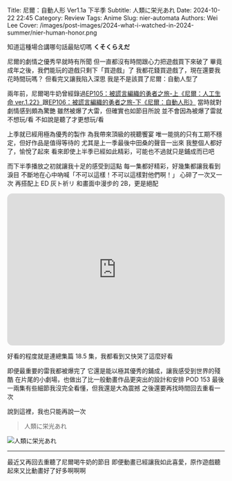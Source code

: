 Title: 尼爾：自動人形 Ver1.1a 下半季
Subtitle: 人類に栄光あれ
Date: 2024-10-22 22:45
Category: Review
Tags: Anime
Slug: nier-automata
Authors: Wei Lee
Cover: /images/post-images/2024-what-i-watched-in-2024-summer/nier-human-honor.png

知道這種場合講哪句話最貼切嗎
**くそくらえだ**

<!--more-->

尼爾的劇情之優秀早就時有所聞
但一直都沒有時間跟心力把遊戲買下來破了
畢竟成年之後，我們能玩的遊戲只剩下「買遊戲」了
我都花錢買遊戲了，現在還要我花時間玩嗎？
但看完又讓我陷入深思
我是不是該買了尼爾：自動人型了

兩年前，尼爾喝牛奶曾經錄過[EP105：被謊言編織的勇者之旅-上《尼爾：人工生命 ver.1.22》](https://neildrinkmilk.firstory.io/episodes/ckz1ivqzn174l091637p06nv0)跟[EP106：被謊言編織的勇者之旅-下《尼爾：自動人形》](https://neildrinkmilk.firstory.io/episodes/ckzed8njc0uqq0884rm0tlm08)
當時就對劇情感到頗為驚艷
雖然被爆了大雷，但確實也如節目所說
並不會因為被爆了雷就不想玩/看
不如說是聽了才更想玩/看

上季就已經用極為優秀的製作
為我帶來頂級的視聽饗宴
唯一能挑的只有工期不穩定，但好作品是值得等待的
尤其是上一季最後中田桑的聲音一出來
我整個人都好了，愉悅了起來
看來即使上半季已經如此精彩，可能也不過就只是鋪成而已吧

而下半季播放之初就讓我十足的感受到這點
每一集都好精彩，好幾集都讓我看到淚目
不斷地在心中吶喊「不可以這樣！不可以這樣對他們啊！」
心碎了一次又一次
再搭配上 ED 灰ト祈リ 和畫面中漫步的 2B，更是絕配

<iframe style="border-radius:12px" src="https://open.spotify.com/embed/track/2YDcTSeBYrfKwHt1ABMVYH?utm_source=generator" width="100%" height="352" frameBorder="0" allowfullscreen="" allow="autoplay; clipboard-write; encrypted-media; fullscreen; picture-in-picture" loading="lazy"></iframe>

好看的程度就是連總集篇 18.5 集，我都看到又快哭了這麼好看

即便最重要的雷我都被爆完了
它還是能以極其優秀的鋪成，讓我感受到世界的殘酷
在片尾的小劇場，也做出了比一般動畫作品更突出的設計和安排
POD 153
最後一兩集有些細節我沒完全看懂，但我還是大為震撼
之後還要再找時間回去重看一次

說到這裡，我也只能再說一次

> 人類に栄光あれ

![人類に栄光あれ](/images/post-images/2024-what-i-watched-in-2024-summer/nier-human-honor.png)

---

最近又再回去重聽了尼爾喝牛奶的節目
即便動畫已經讓我如此喜愛，原作遊戲聽起來又比動畫好了好多啊啊啊
